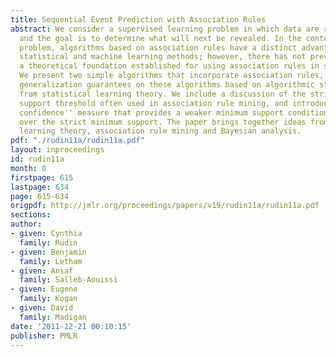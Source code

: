 ```yaml
---
title: Sequential Event Prediction with Association Rules
abstract: We consider a supervised learning problem in which data are revealed sequentially
  and the goal is to determine what will next be revealed. In the context of this
  problem, algorithms based on association rules have a distinct advantage over classical
  statistical and machine learning methods; however, there has not previously been
  a theoretical foundation established for using association rules in supervised learning.
  We present two simple algorithms that incorporate association rules, and provide
  generalization guarantees on these algorithms based on algorithmic stability analysis
  from statistical learning theory. We include a discussion of the strict minimum
  support threshold often used in association rule mining, and introduce an ``adjusted
  confidence'' measure that provides a weaker minimum support condition that has advantages
  over the strict minimum support. The paper brings together ideas from statistical
  learning theory, association rule mining and Bayesian analysis.
pdf: "./rudin11a/rudin11a.pdf"
layout: inproceedings
id: rudin11a
month: 0
firstpage: 615
lastpage: 634
page: 615-634
origpdf: http://jmlr.org/proceedings/papers/v19/rudin11a/rudin11a.pdf
sections: 
author:
- given: Cynthia
  family: Rudin
- given: Benjamin
  family: Letham
- given: Ansaf
  family: Salleb-Aouissi
- given: Eugene
  family: Kogan
- given: David
  family: Madigan
date: '2011-12-21 00:10:15'
publisher: PMLR
---
```

